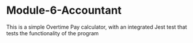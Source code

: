 # Module-6-Accountant
This is a simple Overtime Pay calculator, with an integrated Jest test that tests the functionality of the program

